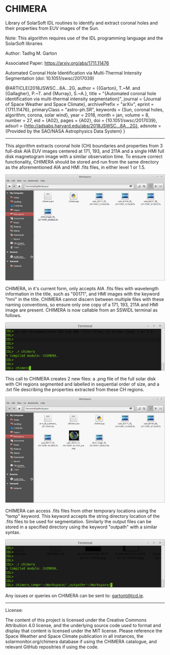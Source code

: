 # CHIMERA
Library of SolarSoft IDL routines to identify and extract coronal holes and their properties from EUV images of the Sun.

Note: This algorithm requires use of the IDL programming language and the SolarSoft libraries

Author: Tadhg M. Garton

Associated Paper: https://arxiv.org/abs/1711.11476

Automated Coronal Hole Identification via Multi-Thermal Intensity Segmentation
(doi: 10.1051/swsc/2017039)

@ARTICLE{2018JSWSC...8A...2G,
   author = {{Garton}, T.~M. and {Gallagher}, P.~T. and {Murray}, S.~A.},
    title = "{Automated coronal hole identification via multi-thermal intensity segmentation}",
  journal = {Journal of Space Weather and Space Climate},
archivePrefix = "arXiv",
   eprint = {1711.11476},
 primaryClass = "astro-ph.SR",
 keywords = {Sun, coronal holes, algorithm, corona, solar wind},
     year = 2018,
    month = jan,
   volume = 8,
   number = 27,
      eid = {A02},
    pages = {A02},
      doi = {10.1051/swsc/2017039},
   adsurl = {http://adsabs.harvard.edu/abs/2018JSWSC...8A...2G},
  adsnote = {Provided by the SAO/NASA Astrophysics Data System}
}

-------------------------------------------------------------------------------------------------------

This algorithm extracts coronal hole (CH) boundaries and properties from 3 full-disk AIA EUV images centered at 171, 193, and 211A and a single HMI full disk magnetogram image with a similar observation time. To ensure correct functionality, CHIMERA should be stored and run from the same directory as the aforementioned AIA and HMI .fits files, in either level 1 or 1.5.

![alt text](directory_before.png)

CHIMERA, in it's current form, only accepts AIA .fits files with wavelength information in the title, such as "00171", and HMI images with the keyword "hmi" in the title. CHIMERA cannot discern between multiple files with these naming conventions, so ensure only one copy of a 171, 193, 211A and HMI image are present. CHIMERA is now callable from an SSWIDL terminal as follows.

![alt text](simple_call.png)

This call to CHIMERA creates 2 new files: a .png file of the full solar disk with CH regions segmented and labelled in sequential order of size, and a .txt file describing the properties extracted from these CH regions.

![alt text](directory_after.png)

CHIMERA can access .fits files from other temporary locations using the "temp" keyword. This keyword accepts the string directory location of the .fits files to be used for segmentation. Similarly the output files can be stored in a specified directory using the keyword "outpath" with a similar syntax.

![alt text](direct_call.png)

Any issues or queries on CHIMERA can be sent to: gartont@tcd.ie.

---------------------------------------------------------------------------------------------------
License:

The content of this project is licensed under the Creative Commons Attribution 4.0 license, and the underlying source code used to format and display that content is licensed under the MIT license. Please reference the Space Weather and Space Climate publication in all instances, the solarmonitor.org/chimera database if using the CHIMERA catalogue, and relevant GitHub repositries if using the code.
